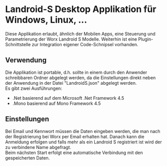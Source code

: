 # Landroid-S Desktop Applikation für Windows, Linux, ...
 
Diese Applikation erlaubt, ähnlich der Mobilen Apps, eine Steuerung und Parametrierung der Worx Landroid S Modelle.
Weiterhin ist eine Plugin-Schnittstelle zur Integration eigener Code-Schnipsel vorhanden.
  
## Verwendung
Die Applikation ist portable, d.h. sollte in einem durch den Anwender schreibbaren Ordner abgelegt werden,
da die Einstellungen direkt neben der Anwendung in der Datei "LandroidS.json" abgelegt werden.  
Es gibt zwei Ausführungen:
- .Net basierend auf dem Microsoft .Net Framework 4.5
- .Mono basierend auf Mono Framework 4.5
  
## Einstellungen
Bei Email und Kennwort müssen die Daten eingeben werden, die man nach der Registrierung bei Worx per Email erhalten hat.
Danach kann die Anmeldung erfolgen und falls mehr als ein Landroid S registriert ist wird der zu verbindene Name abgefragt.  
Beim nächsten Start erfolgt eine automatische Verbindung mit den gespeicherten Daten.
